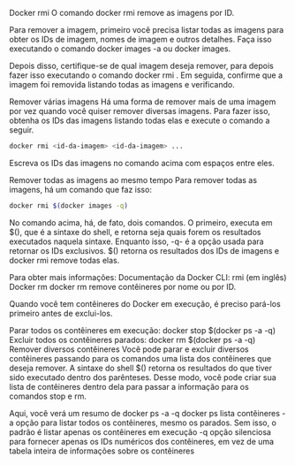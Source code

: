 Docker rmi
O comando docker rmi remove as imagens por ID.

Para remover a imagem, primeiro você precisa listar todas as imagens para obter os IDs de imagem, nomes de imagem e outros detalhes. Faça isso executando o comando docker images -a ou docker images.

Depois disso, certifique-se de qual imagem deseja remover, para depois fazer isso executando o comando docker rmi <id-da-imagem>. Em seguida, confirme que a imagem foi removida listando todas as imagens e verificando.

Remover várias imagens
Há uma forma de remover mais de uma imagem por vez quando você quiser remover diversas imagens. Para fazer isso, obtenha os IDs das imagens listando todas elas e execute o comando a seguir.

```bash
docker rmi <id-da-imagem> <id-da-imagem> ...
```
Escreva os IDs das imagens no comando acima com espaços entre eles.

Remover todas as imagens ao mesmo tempo
Para remover todas as imagens, há um comando que faz isso: 
```bash 
docker rmi $(docker images -q) 
```

No comando acima, há, de fato, dois comandos. O primeiro, executa em $(), que é a sintaxe do shell, e retorna seja quais forem os resultados executados naquela sintaxe. Enquanto isso, -q- é a opção usada para retornar os IDs exclusivos. $() retorna os resultados dos IDs de imagens e docker rmi remove todas elas.

Para obter mais informações:
Documentação da Docker CLI: rmi (em inglês)
Docker rm
docker rm remove contêineres por nome ou por ID.

Quando você tem contêineres do Docker em execução, é preciso pará-los primeiro antes de exclui-los.

Parar todos os contêineres em execução: docker stop $(docker ps -a -q)
Excluir todos os contêineres parados: docker rm $(docker ps -a -q)
Remover diversos contêineres
Você pode parar e excluir diversos contêineres passando para os comandos uma lista dos contêineres que deseja remover. A sintaxe do shell $() retorna os resultados do que tiver sido executado dentro dos parênteses. Desse modo, você pode criar sua lista de contêineres dentro dela para passar a informação para os comandos stop e rm.

Aqui, você verá um resumo de docker ps -a -q
docker ps lista contêineres
-a opção para listar todos os contêineres, mesmo os parados. Sem isso, o padrão é listar apenas os contêineres em execução
-q opção silenciosa para fornecer apenas os IDs numéricos dos contêineres, em vez de uma tabela inteira de informações sobre os contêineres